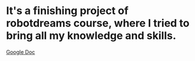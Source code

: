 # It's a finishing project of robotdreams course, where I tried to bring all my knowledge and skills.

[Google Doc](https://docs.google.com/document/d/1D5-C4yfqdmnE5ZB71mrH5eXHo6byWuP66LJ2SfoMgMo/edit?usp=sharing)
